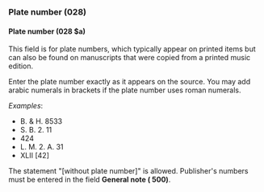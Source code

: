 ### Plate number (028)

#### Plate number (028 $a)
This field is for plate numbers, which typically appear on printed items but can also be found on manuscripts that were copied from a printed music edition.

Enter the plate number exactly as it appears on the source. You may add arabic numerals in brackets if the plate number uses roman numerals.

_Examples_:

- B. & H. 8533
- S. B. 2. 11
- 424
- L. M. 2. A. 31
- XLII [42]

The statement "[without plate number]" is allowed. Publisher's numbers must be entered in the field **General note ( 500)**.
